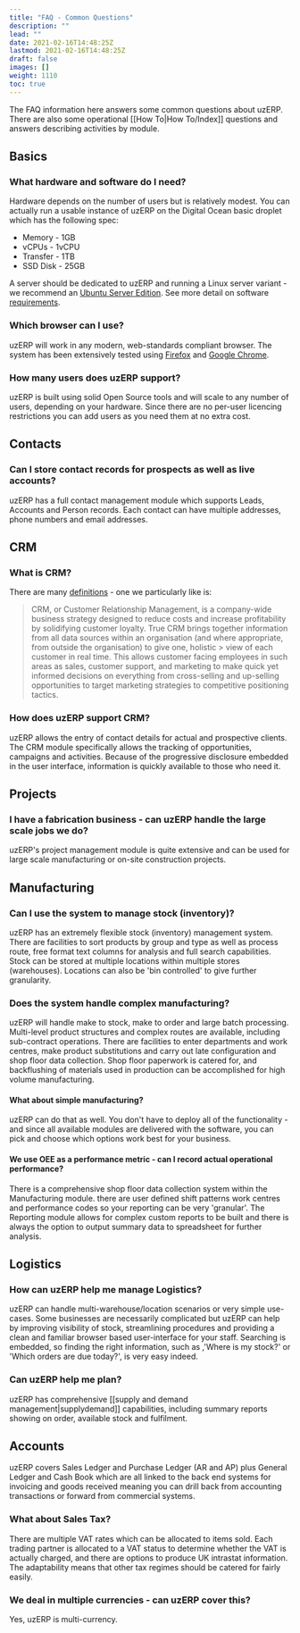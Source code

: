 ```yaml
---
title: "FAQ - Common Questions"
description: ""
lead: ""
date: 2021-02-16T14:48:25Z
lastmod: 2021-02-16T14:48:25Z
draft: false
images: []
weight: 1110
toc: true
---
```


The FAQ information here answers some common questions about uzERP. There are also some operational [[How To|How To/Index]] questions and answers describing activities by module.

## Basics

### What hardware and software do I need?

Hardware depends on the number of users but is relatively modest. You can actually run a usable instance of uzERP on the Digital Ocean basic droplet which has the following spec:

* Memory - 1GB
* vCPUs - 1vCPU
* Transfer - 1TB
* SSD Disk - 25GB

A server should be dedicated to uzERP and running a Linux server variant - we recommend an [Ubuntu Server Edition](http://www.ubuntu.com/server). See more detail on software [requirements](/docs/getting-started/requirements).

### Which browser can I use?

uzERP will work in any modern, web-standards compliant browser. The system has been extensively tested using [Firefox](http://www.mozilla.com/en-US/) and [Google Chrome](http://www.google.com/chrome).

### How many users does uzERP support?

uzERP is built using solid Open Source tools and will scale to any number of users, depending on your hardware. Since there are no per-user licencing restrictions you can add users as you need them at no extra cost.

## Contacts

### Can I store contact records for prospects as well as live accounts?

uzERP has a full contact management module which supports Leads, Accounts and Person records. Each contact can have multiple addresses, phone numbers and email addresses.

## CRM

### What is CRM?

There are many [definitions](http://en.wikipedia.org/wiki/Customer_relationship_management) - one we particularly like is:

> CRM, or Customer Relationship Management, is a company-wide business strategy designed to reduce costs and
> increase profitability by solidifying customer loyalty. True CRM brings together information from all data
> sources within an organisation (and where appropriate, from outside the organisation) to give one, holistic > view of each customer in real time. This allows customer facing employees in such areas as sales, customer
> support, and marketing to make quick yet informed decisions on everything from cross-selling and up-selling
> opportunities to target marketing strategies to competitive positioning tactics.

### How does uzERP support CRM?

uzERP allows the entry of contact details for actual and prospective clients. The CRM module specifically allows the tracking of opportunities, campaigns and activities. Because of the progressive disclosure embedded in the user interface, information is quickly available to those who need it.

## Projects

### I have a fabrication business - can uzERP handle the large scale jobs we do?

uzERP's project management module is quite extensive and can be used for large scale manufacturing or on-site construction projects.

## Manufacturing

### Can I use the system to manage stock (inventory)?

uzERP has an extremely flexible stock (inventory) management system. There are facilities to sort products by group and type as well as process route, free format text columns for analysis and full search capabilities. Stock can be stored at multiple locations within multiple stores (warehouses). Locations can also be 'bin controlled' to give further granularity.

### Does the system handle complex manufacturing?

uzERP will handle make to stock, make to order and large batch processing. Multi-level product structures and complex routes are available, including sub-contract operations. There are facilities to enter departments and work centres, make product substitutions and carry out late configuration and shop floor data collection. Shop floor paperwork is catered for, and backflushing of materials used in production can be accomplished for high volume manufacturing.

#### What about simple manufacturing?

uzERP can do that as well. You don't have to deploy all of the functionality - and since all available modules are delivered with the software, you can pick and choose which options work best for your business.

#### We use OEE as a performance metric - can I record actual operational performance?

There is a comprehensive shop floor data collection system within the Manufacturing module. there are user defined shift patterns work centres and performance codes so your reporting can be very 'granular'. The Reporting module allows for complex custom reports to be built and there is always the option to output summary data to spreadsheet for further analysis.

## Logistics

### How can uzERP help me manage Logistics?

uzERP can handle multi-warehouse/location scenarios or very simple use-cases. Some businesses are necessarily complicated but uzERP can help by improving visibility of stock, streamlining procedures and providing a clean and familiar browser based user-interface for your staff. Searching is embedded, so finding the right information, such as ,'Where is my stock?' or 'Which orders are due today?', is very easy indeed.

### Can uzERP help me plan?

uzERP has comprehensive [[supply and demand management|supplydemand]] capabilities, including summary reports showing on order, available stock and fulfilment.

## Accounts

uzERP covers Sales Ledger and Purchase Ledger (AR and AP) plus General Ledger and Cash Book which are all linked to the back end systems for invoicing and goods received meaning you can drill back from accounting transactions or forward from commercial systems.

### What about Sales Tax?

There are multiple VAT rates which can be allocated to items sold. Each trading partner is allocated to a VAT status to determine whether the VAT is actually charged, and there are options to produce UK intrastat information. The adaptability means that other tax regimes should be catered for fairly easily.

### We deal in multiple currencies - can uzERP cover this?

Yes, uzERP is multi-currency.
